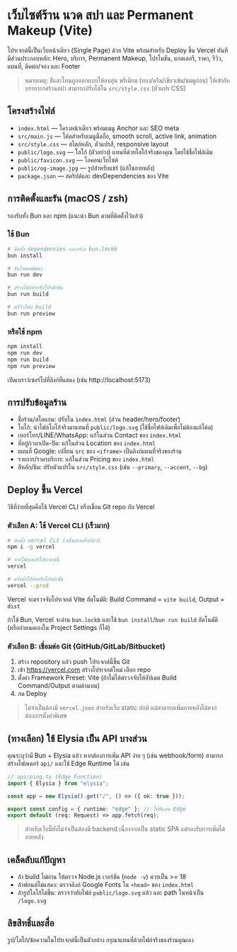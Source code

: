 # เว็บไซต์ร้าน นวด สปา และ Permanent Makeup (Vite)

โปรเจกต์นี้เป็นเว็บหน้าเดียว (Single Page) ด้วย Vite พร้อมสำหรับ Deploy ขึ้น Vercel ทันที มีส่วนประกอบหลัก: Hero, บริการ, Permanent Makeup, โปรโมชัน, แกลเลอรี, ราคา, รีวิว, แผนที่, ติดต่อ/จอง และ Footer

> หมายเหตุ: สีและโทนถูกออกแบบให้อบอุ่น พรีเมียม (ทอง/ครีม/เขียวเข้ม/ชมพูอ่อน) ให้เข้ากับบรรยากาศร้านสปา สามารถปรับได้ใน `src/style.css` (ตัวแปร CSS)

## โครงสร้างไฟล์

- `index.html` — โครงหน้าเดียว พร้อมเมนู Anchor และ SEO meta
- `src/main.js` — โค้ดสำหรับเมนูมือถือ, smooth scroll, active link, animation
- `src/style.css` — สไตล์หลัก, ตัวแปรสี, responsive layout
- `public/logo.svg` — โลโก้ (ตัวอย่าง) แทนที่ด้วยโลโก้จริงของคุณ โดยใช้ชื่อไฟล์เดิม
- `public/favicon.svg` — ไอคอนเว็บไซต์
- `public/og-image.jpg` — รูปสำหรับแชร์ (แก้ไขภายหลัง)
- `package.json` — สคริปต์และ devDependencies ของ Vite

## การติดตั้งและรัน (macOS / zsh)

รองรับทั้ง Bun และ npm (แนะนำ Bun ตามที่ติดตั้งไว้แล้ว)

### ใช้ Bun

```zsh
# ติดตั้ง dependencies และสร้าง bun.lockb
bun install

# รันโหมดพัฒนา
bun run dev

# สร้างไฟล์สำหรับโปรดักชัน
bun run build

# พรีวิวไฟล์ build
bun run preview
```

### หรือใช้ npm

```zsh
npm install
npm run dev
npm run build
npm run preview
```

เปิดเบราว์เซอร์ไปที่ลิงก์ที่แสดง (เช่น http://localhost:5173)

## การปรับข้อมูลร้าน

- ชื่อร้าน/สโลแกน: ปรับใน `index.html` (ส่วน header/hero/footer)
- โลโก้: นำไฟล์โลโก้จริงมาแทนที่ `public/logo.svg` (ใช้ชื่อไฟล์เดิมเพื่อไม่ต้องแก้โค้ด)
- เบอร์โทร/LINE/WhatsApp: แก้ในส่วน Contact ของ `index.html`
- ที่อยู่/เวลาเปิด-ปิด: แก้ในส่วน Location ของ `index.html`
- แผนที่ Google: เปลี่ยน `src` ของ `<iframe>` เป็นลิงก์แผนที่จริงของร้าน
- รายการ/ราคาบริการ: แก้ในส่วน Pricing ของ `index.html`
- สีหลัก/ธีม: ปรับตัวแปรใน `src/style.css` (เช่น `--primary`, `--accent`, `--bg`)

## Deploy ขึ้น Vercel

วิธีที่ง่ายที่สุดคือใช้ Vercel CLI หรือเชื่อม Git repo กับ Vercel

### ตัวเลือก A: ใช้ Vercel CLI (เร็วมาก)

```zsh
# ติดตั้ง vercel CLI (ครั้งแรกครั้งเดียว)
npm i -g vercel

# จากโฟลเดอร์โปรเจกต์นี้
vercel

# ครั้งต่อไปสำหรับโปรดักชัน
vercel --prod
```

Vercel จะตรวจจับโปรเจกต์ Vite อัตโนมัติ: Build Command = `vite build`, Output = `dist`

ถ้าใช้ Bun, Vercel จะอ่าน `bun.lockb` และใช้ `bun install`/`bun run build` อัตโนมัติ (หรือกำหนดเองใน Project Settings ก็ได้)

### ตัวเลือก B: เชื่อมต่อ Git (GitHub/GitLab/Bitbucket)

1. สร้าง repository แล้ว push โปรเจกต์นี้ขึ้น Git
2. เข้า https://vercel.com สร้างโปรเจกต์ใหม่ เลือก repo
3. ตั้งค่า Framework Preset: Vite (ถ้าไม่ได้ตรวจจับให้อัปเดต Build Command/Output ตามด้านบน)
4. กด Deploy

> ไม่จำเป็นต้องมี `vercel.json` สำหรับเว็บ static ปกติ แต่สามารถเพิ่มภายหลังได้หากต้องการตั้งค่าพิเศษ

## (ทางเลือก) ใช้ Elysia เป็น API บางส่วน

คุณระบุว่ามี Bun + Elysia แล้ว หากต้องการเพิ่ม API ง่าย ๆ (เช่น webhook/form) สามารถสร้างโฟลเดอร์ `api/` และใช้ Edge Runtime ได้ เช่น

```ts
// api/ping.ts (Edge Function)
import { Elysia } from "elysia";

const app = new Elysia().get("/", () => ({ ok: true }));

export const config = { runtime: "edge" }; // ให้รันบน Edge
export default (req: Request) => app.fetch(req);
```

> สำหรับเว็บนี้ยังไม่จำเป็นต้องมี backend เนื่องจากเป็น static SPA แต่รองรับการเพิ่มได้ภายหลัง

## เคล็ดลับแก้ปัญหา

- ถ้า build ไม่ผ่าน ให้ตรวจ Node.js เวอร์ชัน (`node -v`) ควรเป็น >= 18
- ถ้าฟอนต์ไม่แสดง: ตรวจลิงก์ Google Fonts ใน `<head>` ของ `index.html`
- ถ้ารูปโลโก้ไม่ขึ้น: ตรวจว่าทับไฟล์ `public/logo.svg` แล้ว และ path ในหน้าเป็น `/logo.svg`

## ลิขสิทธิ์และสื่อ

รูป/โลโก้/ข้อความในโปรเจกต์นี้เป็นตัวอย่าง กรุณาแทนที่ด้วยไฟล์จริงของร้านคุณเอง
